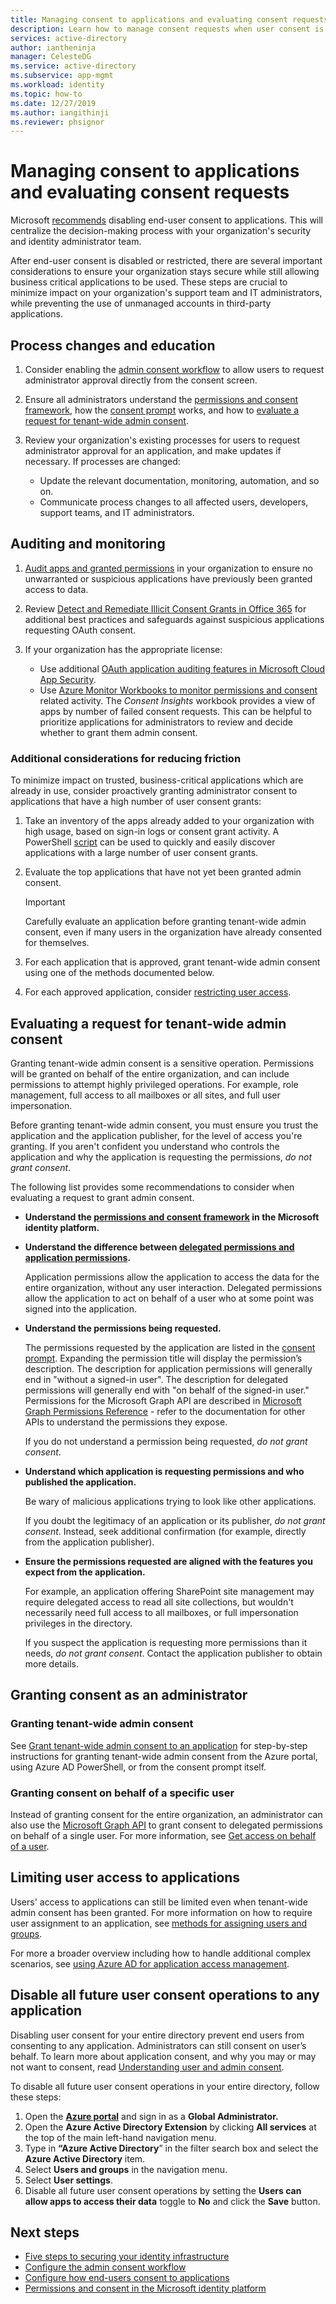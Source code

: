 ```yaml
---
title: Managing consent to applications and evaluating consent requests in Azure Active Directory
description: Learn how to manage consent requests when user consent is disabled or restricted, and how to evaluate a request for tenant-wide admin consent to an application in Azure Active Directory.
services: active-directory
author: iantheninja
manager: CelesteDG
ms.service: active-directory
ms.subservice: app-mgmt
ms.workload: identity
ms.topic: how-to
ms.date: 12/27/2019
ms.author: iangithinji
ms.reviewer: phsignor
---
```


# Managing consent to applications and evaluating consent requests

Microsoft [recommends](../../security/fundamentals/steps-secure-identity.md#restrict-user-consent-operations) disabling end-user consent to applications. This will centralize the decision-making process with your organization's security and identity administrator team.

After end-user consent is disabled or restricted, there are several important considerations to ensure your organization stays secure while still allowing business critical applications to be used. These steps are crucial to minimize impact on your organization's support team and IT administrators, while preventing the use of unmanaged accounts in third-party applications.

## Process changes and education

 1. Consider enabling the [admin consent workflow](configure-admin-consent-workflow.md) to allow users to request administrator approval directly from the consent screen.

 2. Ensure all administrators understand the [permissions and consent framework](../develop/consent-framework.md), how the [consent prompt](../develop/application-consent-experience.md) works, and how to [evaluate a request for tenant-wide admin consent](#evaluating-a-request-for-tenant-wide-admin-consent).
 3. Review your organization's existing processes for users to request administrator approval for an application, and make updates if necessary. If processes are changed:
    * Update the relevant documentation, monitoring, automation, and so on.
    * Communicate process changes to all affected users, developers, support teams, and IT administrators.

## Auditing and monitoring

1. [Audit apps and granted permissions](../../security/fundamentals/steps-secure-identity.md#audit-apps-and-consented-permissions) in your organization to ensure no unwarranted or suspicious applications have previously been granted access to data.

2. Review [Detect and Remediate Illicit Consent Grants in Office 365](/microsoft-365/security/office-365-security/detect-and-remediate-illicit-consent-grants) for additional best practices and safeguards against suspicious applications requesting OAuth consent.

3. If your organization has the appropriate license:

    * Use additional [OAuth application auditing features in Microsoft Cloud App Security](/cloud-app-security/investigate-risky-oauth).
    * Use [Azure Monitor Workbooks to monitor permissions and consent](../reports-monitoring/howto-use-azure-monitor-workbooks.md) related activity. The *Consent Insights* workbook provides a view of apps by number of failed consent requests. This can be helpful to prioritize applications for administrators to review and decide whether to grant them admin consent.

### Additional considerations for reducing friction

To minimize impact on trusted, business-critical applications which are already in use, consider proactively granting administrator consent to applications that have a high number of user consent grants:

1. Take an inventory of the apps already added to your organization with high usage, based on sign-in logs or consent grant activity. A PowerShell [script](https://gist.github.com/psignoret/41793f8c6211d2df5051d77ca3728c09) can be used to quickly and easily discover applications with a large number of user consent grants.

2. Evaluate the top applications that have not yet been granted admin consent.

   > [!IMPORTANT]
   > Carefully evaluate an application before granting tenant-wide admin consent, even if many users in the organization have already consented for themselves.

3. For each application that is approved, grant tenant-wide admin consent using one of the methods documented below.

4. For each approved application, consider [restricting user access](configure-user-consent.md).

## Evaluating a request for tenant-wide admin consent

Granting tenant-wide admin consent is a sensitive operation.  Permissions will be granted on behalf of the entire organization, and can include permissions to attempt highly privileged operations. For example, role management,  full access to all mailboxes or all sites, and full user impersonation.

Before granting tenant-wide admin consent, you must ensure you trust the application and the application publisher, for the level of access you're granting. If you aren't confident you understand who controls the application and why the application is requesting the permissions, *do not grant consent*.

The following list provides some recommendations to consider when evaluating a request to grant admin consent.

* **Understand the [permissions and consent framework](../develop/consent-framework.md) in the Microsoft identity platform.**

* **Understand the difference between [delegated permissions and application permissions](../develop/v2-permissions-and-consent.md#permission-types).**

   Application permissions allow the application to access the data for the entire organization, without any user interaction. Delegated permissions allow the application to act on behalf of a user who at some point was signed into the application.

* **Understand the permissions being requested.**

   The permissions requested by the application are listed in the [consent prompt](../develop/application-consent-experience.md). Expanding the permission title will display the permission’s description. The description for application permissions will generally end in "without a signed-in user". The description for delegated permissions will generally end with "on behalf of the signed-in user." Permissions for the Microsoft Graph API are described in [Microsoft Graph Permissions Reference](/graph/permissions-reference) - refer to the documentation for other APIs to understand the permissions they expose.

   If you do not understand a permission being requested, *do not grant consent*.

* **Understand which application is requesting permissions and who published the application.**

   Be wary of malicious applications trying to look like other applications.

   If you doubt the legitimacy of an application or its publisher, *do not grant consent*. Instead, seek additional confirmation (for example, directly from the application publisher).

* **Ensure the permissions requested are aligned with the features you expect from the application.**

   For example, an application offering SharePoint site management may require delegated access to read all site collections, but wouldn't necessarily need full access to all mailboxes, or full impersonation privileges in the directory.

   If you suspect the application is requesting more permissions than it needs, *do not grant consent*. Contact the application publisher to obtain more details.

## Granting consent as an administrator

### Granting tenant-wide admin consent
See [Grant tenant-wide admin consent to an application](grant-admin-consent.md) for step-by-step instructions for granting tenant-wide admin consent from the Azure portal, using Azure AD PowerShell, or from the consent prompt itself.

### Granting consent on behalf of a specific user
Instead of granting consent for the entire organization, an administrator can also use the [Microsoft Graph API](/graph/use-the-api) to grant consent to delegated permissions on behalf of a single user. For more information, see [Get access on behalf of a user](/graph/auth-v2-user).

## Limiting user access to applications
Users' access to applications can still be limited even when tenant-wide admin consent has been granted. For more information on how to require user assignment to an application, see [methods for assigning users and groups](./assign-user-or-group-access-portal.md).

For more a broader overview including how to handle additional complex scenarios, see [using Azure AD for application access management](what-is-access-management.md).

## Disable all future user consent operations to any application
Disabling user consent for your entire directory prevent end users from consenting to any application. Administrators can still consent on user’s behalf. To learn more about application consent, and why you may or may not want to consent, read [Understanding user and admin consent](../develop/howto-convert-app-to-be-multi-tenant.md).

To disable all future user consent operations in your entire directory, follow these steps:
1.  Open the [**Azure portal**](https://portal.azure.com/) and sign in as a **Global Administrator.**
2.  Open the **Azure Active Directory Extension** by clicking **All services** at the top of the main left-hand navigation menu.
3.  Type in **“Azure Active Directory**” in the filter search box and select the **Azure Active Directory** item.
4.  Select **Users and groups** in the navigation menu.
5.  Select **User settings**.
6.  Disable all future user consent operations by setting the **Users can allow apps to access their data** toggle to **No** and click the **Save** button.

## Next steps
* [Five steps to securing your identity infrastructure](../../security/fundamentals/steps-secure-identity.md#before-you-begin-protect-privileged-accounts-with-mfa)
* [Configure the admin consent workflow](configure-admin-consent-workflow.md)
* [Configure how end-users consent to applications](configure-user-consent.md)
* [Permissions and consent in the Microsoft identity platform](../develop/v2-permissions-and-consent.md)
